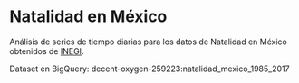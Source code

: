 # Natalidad en México

Análisis de series de tiempo diarias para los datos de Natalidad en México obtenidos de [INEGI](https://www.inegi.org.mx/programas/natalidad/).

Dataset en BigQuery: decent-oxygen-259223:natalidad_mexico_1985_2017
